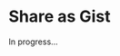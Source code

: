 <meta sectionIndex="2">
<meta url="https://github.com/johnlindquist/kit/discussions/811">
<meta id="D_kwDOEu7MBc4AP9Th">
<meta title="Share as Gist">
<meta section="Share Scripts">
<meta i="1">    
<meta path="docs/share-as-gist">    

# Share as Gist  

In progress...
